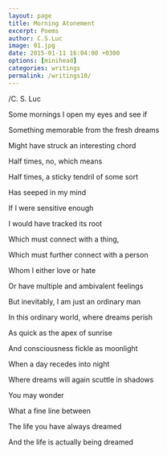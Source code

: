 ```yaml
---
layout: page
title: Morning Atonement
excerpt: Poems
author: C.S.Luc
image: 01.jpg
date: 2015-01-11 16:04:00 +0300
options: [minihead]
categories: writings
permalink: /writings10/
---
```


/C. S. Luc

Some mornings I open my eyes and see if

Something memorable from the fresh dreams

Might have struck an interesting chord 

Half times, no, which means

Half times, a sticky tendril of some sort

Has seeped in my mind 

If I were sensitive enough 

I would have tracked its root

Which must connect with a thing,

Which must further connect with a person

Whom I either love or hate

Or have multiple and ambivalent feelings

But inevitably, I am just an ordinary man

In this ordinary world, where dreams perish

As quick as the apex of sunrise 

And consciousness fickle as moonlight 

When a day recedes into night

Where dreams will again scuttle in shadows 

You may wonder 

What a fine line between 

The life you have always dreamed 

And the life is actually being dreamed